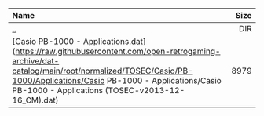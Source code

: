 |Name|Size|
|:---|---:|
|[..](../index.html)|DIR|
|[Casio PB-1000 - Applications.dat](https://raw.githubusercontent.com/open-retrogaming-archive/dat-catalog/main/root/normalized/TOSEC/Casio/PB-1000/Applications/Casio PB-1000 - Applications/Casio PB-1000 - Applications (TOSEC-v2013-12-16_CM).dat)|8979|
